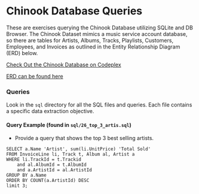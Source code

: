# Chinook Database Queries
These are exercises querying the Chinook Database utilizing SQLite and DB Browser. The Chinook Dataset mimics a music service account database, so there are tables for Artists, Albums, Tracks, Playlists, Customers, Employees, and Invoices as outlined in the Entity Relationship Diagram (ERD) below. 

[Check Out the Chinook Database on Codeplex](https://chinookdatabase.codeplex.com/)

[ERD can be found here](https://cloud.githubusercontent.com/assets/23462252/23724709/59d83bb0-0413-11e7-935c-b20bee8b31cc.jpg)


### Queries
Look in the `sql` directory for all the SQL files and queries. Each file contains a specific data extraction objective. 

#### Query Example (found in `sql/26_top_3_artis.sql`)
- Provide a query that shows the top 3 best selling artists.
```
SELECT a.Name 'Artist', sum(li.UnitPrice) 'Total Sold' 
FROM InvoiceLine li, Track t, Album al, Artist a
WHERE li.TrackId = t.Trackid 
	and al.AlbumId = t.AlbumId 
	and a.ArtistId = al.ArtistId
GROUP BY a.Name
ORDER BY COUNT(a.ArtistId) DESC
limit 3;
```